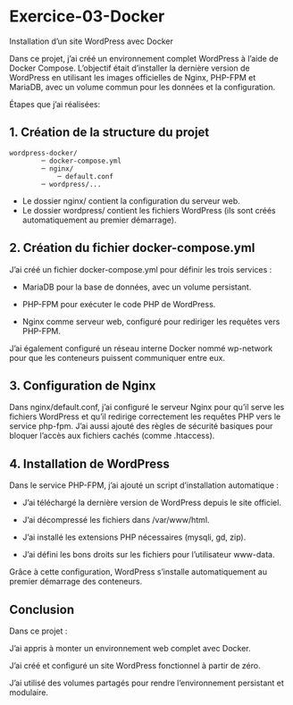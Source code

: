 # Exercice-03-Docker
Installation d’un site WordPress avec Docker

Dans ce projet, j’ai créé un environnement complet WordPress à l’aide de Docker Compose.
L’objectif était d’installer la dernière version de WordPress en utilisant les images officielles de Nginx, PHP-FPM et MariaDB, avec un volume commun pour les données et la configuration.

Étapes que j’ai réalisées: 

## 1. Création de la structure du projet

	wordpress-docker/
			─ docker-compose.yml
			─ nginx/
				─ default.conf
			─ wordpress/...	
* Le dossier nginx/ contient la configuration du serveur web.
* Le dossier wordpress/ contient les fichiers WordPress (ils sont créés automatiquement au premier démarrage).

## 2. Création du fichier docker-compose.yml

J’ai créé un fichier docker-compose.yml pour définir les trois services :

* MariaDB pour la base de données, avec un volume persistant.

* PHP-FPM pour exécuter le code PHP de WordPress.

* Nginx comme serveur web, configuré pour rediriger les requêtes vers PHP-FPM.

J’ai également configuré un réseau interne Docker nommé wp-network pour que les conteneurs puissent communiquer entre eux.

## 3. Configuration de Nginx

Dans nginx/default.conf, j’ai configuré le serveur Nginx pour qu’il serve les fichiers WordPress et qu’il redirige correctement les requêtes PHP vers le service php-fpm.
J’ai aussi ajouté des règles de sécurité basiques pour bloquer l’accès aux fichiers cachés (comme .htaccess).

## 4. Installation de WordPress

Dans le service PHP-FPM, j’ai ajouté un script d’installation automatique :

* J’ai téléchargé la dernière version de WordPress depuis le site officiel.

* J’ai décompressé les fichiers dans /var/www/html.

* J’ai installé les extensions PHP nécessaires (mysqli, gd, zip).

* J’ai défini les bons droits sur les fichiers pour l’utilisateur www-data.

Grâce à cette configuration, WordPress s’installe automatiquement au premier démarrage des conteneurs.

## Conclusion

Dans ce projet :

J’ai appris à monter un environnement web complet avec Docker.

J’ai créé et configuré un site WordPress fonctionnel à partir de zéro.

J’ai utilisé des volumes partagés pour rendre l’environnement persistant et modulaire.
